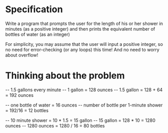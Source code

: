 Specification
=============
Write a program that prompts the user for the length of his or her shower
in minutes (as a positive integer) and then prints the equivalent number
of bottles of water (as an integer)

For simplicity, you may assume that the user will input a positive integer,
so no need for error-checking (or any loops) this time! And no need to worry
about overflow!

Thinking about the problem
==========================

-- 1.5 gallons every minute
-- 1 gallon = 128 ounces
-- 1.5 gallon = 128 + 64 = 192 ounces

-- one bottle of water = 16 ounces
-- number of bottle per 1-minute shower = 192/16 = 12 bottles

-- 10 minute shower = 10 * 1.5 =  15 gallon
-- 15 gallon = 128 * 10 = 1280 ounces
-- 1280 ounces = 1280 / 16 =  80 bottles

